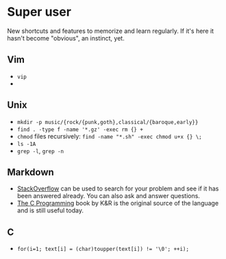 # Super user

New shortcuts and features to memorize and learn regularly. If it's here it
hasn't become "obvious", an instinct, yet.

## Vim

* `vip`
*

## Unix

* `mkdir -p music/{rock/{punk,goth},classical/{baroque,early}}`
* `find . -type f -name '*.gz' -exec rm {} + `
* `chmod` files recursively: `find -name "*.sh" -exec chmod u+x {} \;`
* `ls -1A`
* `grep -l`, `grep -n`

## Markdown

- [StackOverflow][] can be used to search for your problem and see if it has been answered already. You can also
ask and answer questions.
- [The C Programming][K&R] book by K&R is the original source of the language and is still useful today.

[stackoverflow]: http://stackoverflow.com/questions/tagged/c
[K&R]: https://www.amazon.com/Programming-Language-2nd-Brian-Kernighan/dp/0131103628/


## C

* `for(i=1; text[i] = (char)toupper(text[i]) != '\0'; ++i);`
